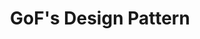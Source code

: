 ---
title: GoF's Design Pattern
layout: signle
author_profile: true
comments: true
share: true
related: false
data: '2021-10-31'
tags:
- Software
- Programming
- JAVA
category: Programming
---